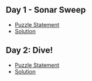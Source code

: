 Day 1 - Sonar Sweep
--
 - [Puzzle Statement](https://adventofcode.com/2021/day/1)
 - [Solution](https://github.com/Takelur/AdventOfCode/blob/main/2021/Day%201/main.c)

Day 2: Dive!
--
 - [Puzzle Statement](https://adventofcode.com/2021/day/2)
 - [Solution](https://github.com/Takelur/AdventOfCode/blob/main/2021/Day%202/main.c)
